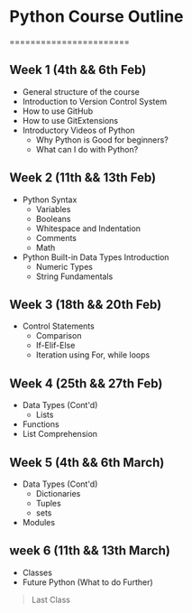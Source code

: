 # Python Course Outline
=======================

## Week 1 (4th && 6th Feb)
  - General structure of the course
  - Introduction to Version Control System
  - How to use GitHub
  - How to use GitExtensions
  - Introductory Videos of Python
      - Why Python is Good for beginners?
      - What can I do with Python?
      
## Week 2 (11th && 13th Feb)
  - Python Syntax
      - Variables
      - Booleans
      - Whitespace and Indentation
      - Comments
      - Math
  - Python Built-in Data Types Introduction
      - Numeric Types 
      - String Fundamentals

## Week 3 (18th && 20th Feb)
  - Control Statements
      - Comparison
      - If-Elif-Else 
      - Iteration using For, while loops
            
## Week 4 (25th && 27th Feb)
  - Data Types (Cont'd)
      - Lists
  - Functions
  - List Comprehension
  
## Week 5 (4th && 6th March)
  - Data Types (Cont'd)
      - Dictionaries
      - Tuples
      - sets
  - Modules
  
## week 6 (11th && 13th March)
  - Classes
  - Future Python (What to do Further)
  
> Last Class